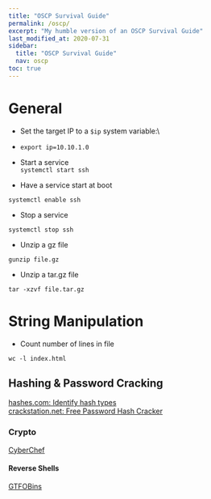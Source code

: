 ```yaml
---
title: "OSCP Survival Guide"
permalink: /oscp/
excerpt: "My humble version of an OSCP Survival Guide"
last_modified_at: 2020-07-31
sidebar:
  title: "OSCP Survival Guide"
  nav: oscp
toc: true
---
```


# General

* Set the target IP to a `$ip` system variable:\
* `export ip=10.10.1.0`

* Start a service\
`systemctl start ssh`

* Have a service start at boot
```
systemctl enable ssh
```

* Stop a service
```
systemctl stop ssh
```

* Unzip a gz file  
```
gunzip file.gz
```

* Unzip a tar.gz file
```
tar -xzvf file.tar.gz
```


# String Manipulation

* Count number of lines in file
```
wc -l index.html
```


## Hashing & Password Cracking

[hashes.com: Identify hash types](https://hashes.com/en/tools/hash_identifier)  
[crackstation.net: Free Password Hash Cracker](https://crackstation.net/)

### Crypto

[CyberChef](https://gchq.github.io/CyberChef/)


#### Reverse Shells

[GTFOBins](https://gtfobins.github.io/)

